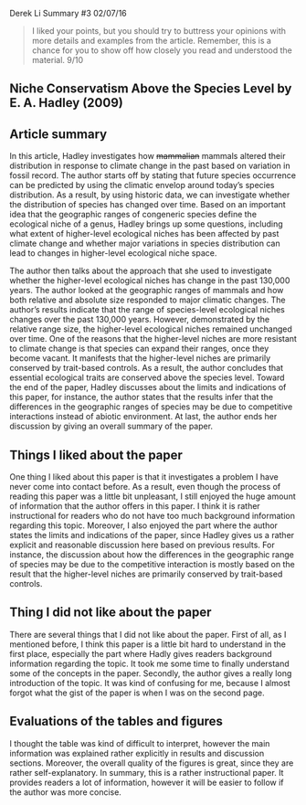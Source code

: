 Derek Li
Summary #3
02/07/16

> I liked your points, but you should try to buttress your opinions with more details and examples from the article. Remember, this is a chance for you to show off how closely you read and understood the material. 9/10

## Niche Conservatism Above the Species Level by E. A. Hadley (2009)

## Article summary
In this article, Hadley investigates how <strike>mammalian</strike> mammals altered their distribution in response to climate change in the past based on variation in fossil record. The author starts off by stating that future species occurrence can be predicted by using the climatic envelop around today’s species distribution. As a result, by using historic data, we can investigate whether the distribution of species has changed over time. Based on an important idea that the geographic ranges of congeneric species define the ecological niche of a genus, Hadley brings up some questions, including what extent of higher-level ecological niches has been affected by past climate change and whether major variations in species distribution can lead to changes in higher-level ecological niche space.

The author then talks about the approach that she used to investigate whether the higher-level ecological niches has change in the past 130,000 years. The author looked at the geographic ranges of mammals and how both relative and absolute size responded to major climatic changes. The author’s results indicate that the range of species-level ecological niches changes over the past 130,000 years. However, demonstrated by the relative range size, the higher-level ecological niches remained unchanged over time. One of the reasons that the higher-level niches are more resistant to climate change is that species can expand their ranges, once they become vacant. It manifests that the higher-level niches are primarily conserved by trait-based controls. As a result, the author concludes that essential ecological traits are conserved above the species level. Toward the end of the paper, Hadley discusses about the limits and indications of this paper, for instance, the author states that the results infer that the differences in the geographic ranges of species may be due to competitive interactions instead of abiotic environment. At last, the author ends her discussion by giving an overall summary of the paper. 

## Things I liked about the paper
One thing I liked about this paper is that it investigates a problem I have never come into contact before. As a result, even though the process of reading this paper was a little bit unpleasant, I still enjoyed the huge amount of information that the author offers in this paper. I think it is rather instructional for readers who do not have too much background information regarding this topic. Moreover, I also enjoyed the part where the author states the limits and indications of the paper, since Hadley gives us a rather explicit and reasonable discussion here based on previous results. For instance, the discussion about how the differences in the geographic range of species may be due to the competitive interaction is mostly based on the result that the higher-level niches are primarily conserved by trait-based controls.

## Thing I did not like about the paper
There are several things that I did not like about the paper. First of all, as I mentioned before, I think this paper is a little bit hard to understand in the first place, especially the part where Hadly gives readers background information regarding the topic. It took me some time to finally understand some of the concepts in the paper. Secondly, the author gives a really long introduction of the topic. It was kind of confusing for me, because I almost forgot what the gist of the paper is when I was on the second page.

## Evaluations of the tables and figures
I thought the table was kind of difficult to interpret, however the main information was explained rather explicitly in results and discussion sections. Moreover, the overall quality of the figures is great, since they are rather self-explanatory. In summary, this is a rather instructional paper. It provides readers a lot of information, however it will be easier to follow if the author was more concise.
